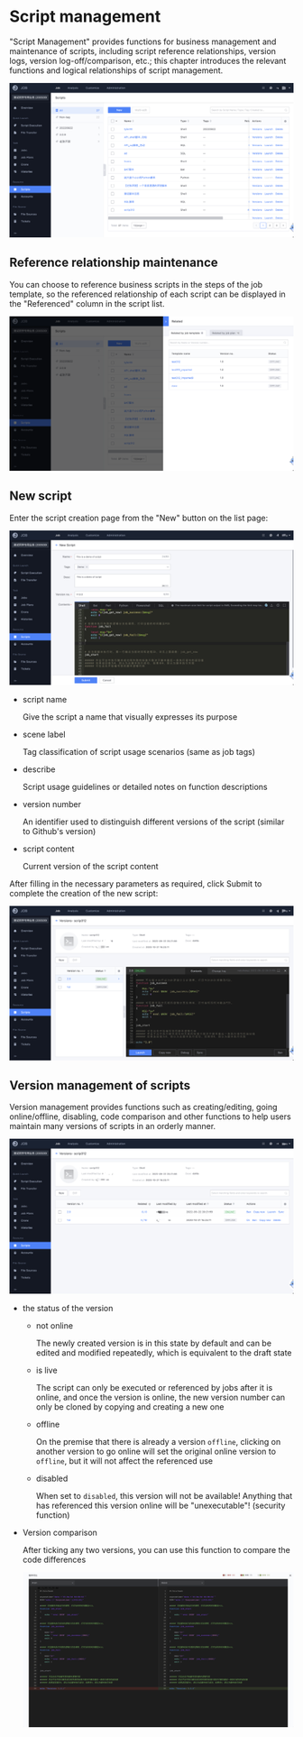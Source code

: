 # Script management

"Script Management" provides functions for business management and maintenance of scripts, including script reference relationships, version logs, version log-off/comparison, etc.; this chapter introduces the relevant functions and logical relationships of script management.

![image-20241029173612872](media/image-20241029173612872.png)

## Reference relationship maintenance

You can choose to reference business scripts in the steps of the job template, so the referenced relationship of each script can be displayed in the "Referenced" column in the script list.

![image-20241029173711922](media/image-20241029173711922.png)

## New script

Enter the script creation page from the "New" button on the list page:

![image-20241029173840298](media/image-20241029173840298.png)

- script name

   Give the script a name that visually expresses its purpose

- scene label

   Tag classification of script usage scenarios (same as job tags)

- describe

   Script usage guidelines or detailed notes on function descriptions

- version number

   An identifier used to distinguish different versions of the script (similar to Github's version)

- script content

   Current version of the script content

After filling in the necessary parameters as required, click Submit to complete the creation of the new script:

![image-20241029174107689](media/image-20241029174107689.png)



## Version management of scripts

Version management provides functions such as creating/editing, going online/offline, disabling, code comparison and other functions to help users maintain many versions of scripts in an orderly manner.

![image-20241029175317772](media/image-20241029175317772.png)

- the status of the version

   - not online

     The newly created version is in this state by default and can be edited and modified repeatedly, which is equivalent to the draft state

   - is live

     The script can only be executed or referenced by jobs after it is online, and once the version is online, the new version number can only be cloned by copying and creating a new one

   - offline

     On the premise that there is already a version `offline`, clicking on another version to go online will set the original online version to `offline`, but it will not affect the referenced use

   - disabled

     When set to `disabled`, this version will not be available! Anything that has referenced this version online will be "unexecutable"! (security function)

- Version comparison

   After ticking any two versions, you can use this function to compare the code differences

   ![image-20200814114746918](media/image-20200814114746918.png)